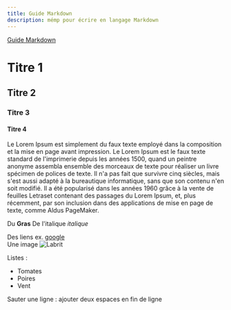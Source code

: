 ```yaml
---
title: Guide Markdown
description: mémp pour écrire en langage Markdown
---
```


[Guide Markdown](http://blog.wax-o.com/2014/04/tutoriel-un-guide-pour-bien-commencer-avec-markdown/)

# Titre 1
## Titre 2
### Titre 3
#### Titre 4

Le Lorem Ipsum est simplement du faux texte employé dans la composition et la mise en page avant impression. Le Lorem Ipsum est le faux texte standard de l'imprimerie depuis les années 1500, quand un peintre anonyme assembla ensemble des morceaux de texte pour réaliser un livre spécimen de polices de texte. Il n'a pas fait que survivre cinq siècles, mais s'est aussi adapté à la bureautique informatique, sans que son contenu n'en soit modifié. Il a été popularisé dans les années 1960 grâce à la vente de feuilles Letraset contenant des passages du Lorem Ipsum, et, plus récemment, par son inclusion dans des applications de mise en page de texte, comme Aldus PageMaker.

Du **Gras**
De l'italique *italique*

Des liens ex. [google](http://www.google.fr)  
Une image ![Labrit](http://static.wamiz.fr/images/animaux/chiens/medium/berger-des-pyrenees-809.jpg)

Listes :  
- Tomates
- Poires
- Vent

Sauter une ligne : ajouter deux espaces en fin de ligne
